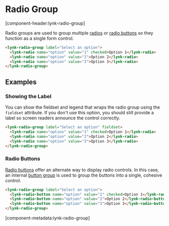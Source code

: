 # Radio Group

[component-header:lynk-radio-group]

Radio groups are used to group multiple [radios](/components/radio) or [radio buttons](/components/radio-button) so they function as a single form control.

```html preview
<lynk-radio-group label="Select an option">
  <lynk-radio name="option" value="1" checked>Option 1</lynk-radio>
  <lynk-radio name="option" value="2">Option 2</lynk-radio>
  <lynk-radio name="option" value="3">Option 3</lynk-radio>
</lynk-radio-group>
```

## Examples

### Showing the Label

You can show the fieldset and legend that wraps the radio group using the `fieldset` attribute. If you don't use this option, you should still provide a label so screen readers announce the control correctly.

```html preview
<lynk-radio-group label="Select an option" fieldset>
  <lynk-radio name="option" value="1" checked>Option 1</lynk-radio>
  <lynk-radio name="option" value="2">Option 2</lynk-radio>
  <lynk-radio name="option" value="3">Option 3</lynk-radio>
</lynk-radio-group>
```

### Radio Buttons

[Radio buttons](/components/radio-button) offer an alternate way to display radio controls. In this case, an internal [button group](/components/button-group) is used to group the buttons into a single, cohesive control.

```html preview
<lynk-radio-group label="Select an option">
  <lynk-radio-button name="option" value="1" checked>Option 1</lynk-radio-button>
  <lynk-radio-button name="option" value="2">Option 2</lynk-radio-button>
  <lynk-radio-button name="option" value="3">Option 3</lynk-radio-button>
</lynk-radio-group>
```

[component-metadata:lynk-radio-group]

